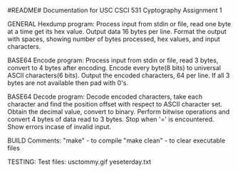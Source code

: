 #README#
Documentation for USC CSCI 531 Cyptography Assignment 1

GENERAL
Hexdump program: Process input from stdin or file, read one byte at a time
get its hex value. Output data 16 bytes per line. Format the output with spaces, showing number of bytes processed, hex values, and input characters.

BASE64 Encode program: Process input from stdin or file, read 3 bytes, convert to 4 bytes after encoding. Encode every byte(8 bits) to universal ASCII characters(6 bits).
Output the encoded characters, 64 per line. If all 3 bytes are not available then pad with 0's.

BASE64 Decode program: Decode encoded characters, take each character and find the position offset with respect to ASCII character set. Obtain the decimal value, convert to binary. Perform bitwise operations and convert 4 bytes of data read to 3 bytes. Stop when '=' is encountered. Show errors incase of invalid input.


BUILD
Comments:
"make" - to compile
"make clean" - to clear executable files

TESTING:
Test files:
usctommy.gif
yeseterday.txt
